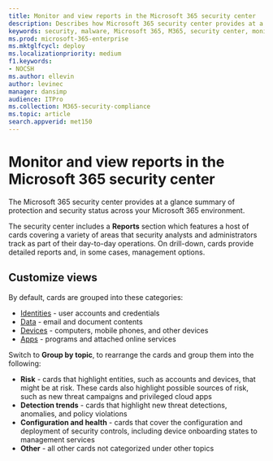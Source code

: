 ```yaml
---
title: Monitor and view reports in the Microsoft 365 security center
description: Describes how Microsoft 365 security center provides at a glance summary of protection and security status.
keywords: security, malware, Microsoft 365, M365, security center, monitor, report, status
ms.prod: microsoft-365-enterprise
ms.mktglfcycl: deploy
ms.localizationpriority: medium
f1.keywords:
- NOCSH
ms.author: ellevin
author: levinec
manager: dansimp
audience: ITPro
ms.collection: M365-security-compliance  
ms.topic: article
search.appverid: met150
---
```


# Monitor and view reports in the Microsoft 365 security center

The Microsoft 365 security center provides at a glance summary of protection and security status across your Microsoft 365 environment.

The security center includes a **Reports** section which features a host of cards covering a variety of areas that security analysts and administrators track as part of their day-to-day operations. On drill-down, cards provide detailed reports and, in some cases, management options.

## Customize views

By default, cards are grouped into these categories:
  
* [Identities](monitor-and-report-identities.md) - user accounts and credentials
* [Data](monitor-data.md) - email and document contents
* [Devices](monitor-devices.md) - computers, mobile phones, and other devices
* [Apps](monitor-apps.md) - programs and attached online services

Switch to **Group by topic**, to rearrange the cards and group them into the following:

* **Risk** - cards that highlight entities, such as accounts and devices, that might be at risk. These cards also highlight possible sources of risk, such as new threat campaigns and privileged cloud apps  
* **Detection trends** - cards that highlight new threat detections, anomalies, and policy violations
* **Configuration and health** - cards that cover the configuration and deployment of security controls, including device onboarding states to management services
* **Other** - all other cards not categorized under other topics